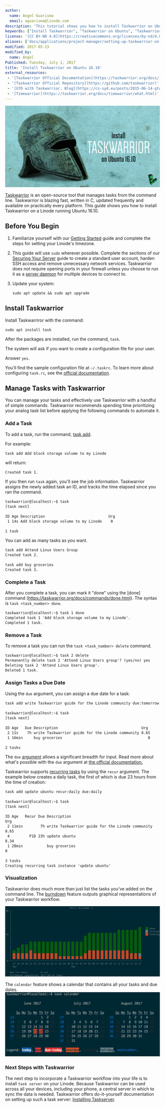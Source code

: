 ```yaml
---
author:
  name: Angel Guarisma
  email: aguarisma@linode.com
description: 'This tutorial shows you how to install Taskwarrior on Ubuntu 16.10'
keywords: ["Install Taskwarrior", "Taskwarrior on Ubuntu", "Taskwarrior server"]
license: '[CC BY-ND 4.0](https://creativecommons.org/licenses/by-nd/4.0)'
aliases: ['docs/applications/project-manager/setting-up-taskwarrior-on-ubuntu-16-04/']
modified: 2017-05-23
modified_by:
  name: Angel
Published: Tuesday, July 1, 2017
title: 'Install Taskwarrior on Ubuntu 16.10'
external_resources:
 - '[Taskwarrior Official Documentation](https://taskwarrior.org/docs/)'
 - '[Taskwarrior Official Repository](https://github.com/taskwarrior)'
 - '[GTD with Taskwarrior, Blog](https://cs-syd.eu/posts/2015-06-14-gtd-with-taskwarrior-part-1-intro.html)'
 - '[Timewarrior](https://taskwarrior.org/docs/timewarrior/what.html)'
---
```



![Tasklogo](/docs/assets/taskwarrior/Taskwarrior.png)

[Taskwarrior](https://taskwarrior.org/) is an open-source tool that manages tasks from the command line. Taskwarrior is blazing fast, written in C, updated frequently and available on practically every platform. This guide shows you how to install Taskwarrior on a Linode running Ubuntu 16.10.

## Before You Begin

1.  Familiarize yourself with our [Getting Started](/docs/getting-started) guide and complete the steps for setting your Linode's timezone.

2.  This guide will use `sudo` wherever possible. Complete the sections of our [Securing Your Server](/docs/security/securing-your-server) guide to create a standard user account, harden SSH access and remove unnecessary network services. Taskwarrior does not require opening ports in your firewall unless you choose to run it as a [server daemon](https://taskwarrior.org/docs/#taskd) for multiple devices to connect to.

3.  Update your system:

        sudo apt update && sudo apt upgrade

## Install Taskwarrior

Install Taskwarriror with the command:

	sudo apt install task

After the packages are installed, run the command, `task`.

The system will ask if you want to create a configuration file for your user.

Answer `yes`.

You'll find the sample configuration file at `~/.taskrc`. To learn more about configuring `task.rc`, see the [official documentation](https://taskwarrior.org/docs/configuration.html).

## Manage Tasks with Taskwarrior

You can manage your tasks and effectively use Taskwarrior with a handful of simple commands. Taskwarrior recommends spending time prioritizing your analog task list before applying the following commands to automate it.

### Add a Task

To add a task, run the command, [task add](https://taskwarrior.org/docs/commands/add.html).

For example:

    task add Add block storage volume to my Linode

will return:

    Created task 1.

If you then run `task` again, you'll see the job information. Taskwarrior assigns the newly added task an ID, and tracks the time elapsed since you ran the command.

    taskwarrior@localhost:~$ task
    [task next]

    ID Age Description                             Urg
     1 14s Add block storage volume to my Linode    0

    1 task

You can add as many tasks as you want.

	task add Attend Linux Users Group
	Created task 2.

	task add buy groceries
	Created task 3.

### Complete a Task

After you complete a task, you can mark it "done" using the [done] command (https://taskwarrior.org/docs/commands/done.html). The syntax is `task <task_number> done`.

	taskwarrior@localhost:~$ task 1 done
    Completed task 1 'Add block storage volume to my Linode'.
    Completed 1 task.

### Remove a Task

To remove a task you can run the `task <task_number> delete` command.

	taskwarrior@localhost:~$ task 2 delete
	Permanently delete task 2 'Attend Linux Users group'? (yes/no) yes
	Deleting task 2 'Attend Linux Users group'.
	Deleted 1 task.

### Assign Tasks a Due Date

Using the `due` argument, you can assign a due date for a task:

	task add write Taskwarrior guide for the Linode community due:tomorrow

	taskwarrior@localhost:~$ task
	[task next]

	ID Age   Due Description                                      Urg
 	 2 11s    7h write Taskwarrior guide for the Linode community 8.65
 	 1 16min     buy groceries                                       0

	2 tasks

The `due` [argument](https://taskwarrior.org/docs/dates.html#due) allows a significant breadth for input. Read more about what's possible with the `due` argument at [the official documentation.](https://taskwarrior.org/docs/dates.html)

Taskwarrior supports [recurring tasks](https://taskwarrior.org/docs/recurrence.html) by using the `recur` argument. The example below creates a daily task, the first of which is due 23 hours from the time of creation:

	task add update ubuntu recur:daily due:daily

    taskwarrior@localhost:~$ task
    [task next]

    ID Age   Recur Due Description                                      Urg
     2 11min        7h write Taskwarrior guide for the Linode community 8.65
     4         P1D 23h update ubuntu                                    8.34
     1 28min           buy groceries                                       0

    3 tasks
    Creating recurring task instance 'update ubuntu'

### Visualization

Taskwarrior does much more than just list the tasks you've added on the command line. The [burndown](https://taskwarrior.org/docs/commands/burndown.html) feature outputs graphical representations of your Taskwarrior workflow.

![taskwarburndown](/docs/assets/taskwarrior/tw-burndown.png)

The `calendar` feature shows a calendar that contains all your tasks and due dates.
![taskcalendar](/docs/assets/taskwarrior/tw-calendar.png)


### Next Steps with Taskwarrior

The next step to incorporate a Taskwarrior workflow into your life is to install `task server` on your Linode. Because Taskwarrior can be used across all your devices, including your phone, a central server in which to sync the data is needed. Taskwarrior offers do-it-yourself documentation on setting up such a task server: [Installing Taskserver](https://taskwarrior.org/docs/taskserver/setup.html).
